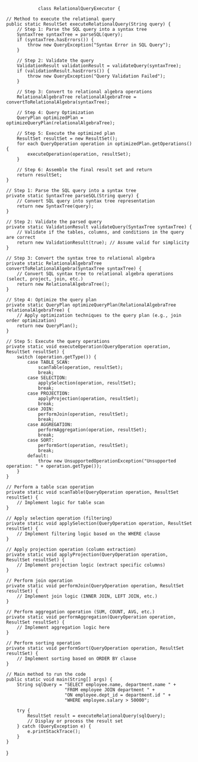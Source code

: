                 class RelationalQueryExecutor {

    // Method to execute the relational query
    public static ResultSet executeRelationalQuery(String query) {
        // Step 1: Parse the SQL query into a syntax tree
        SyntaxTree syntaxTree = parseSQL(query);
        if (syntaxTree.hasErrors()) {
            throw new QueryException("Syntax Error in SQL Query");
        }

        // Step 2: Validate the query
        ValidationResult validationResult = validateQuery(syntaxTree);
        if (validationResult.hasErrors()) {
            throw new QueryException("Query Validation Failed");
        }

        // Step 3: Convert to relational algebra operations
        RelationalAlgebraTree relationalAlgebraTree = convertToRelationalAlgebra(syntaxTree);

        // Step 4: Query Optimization
        QueryPlan optimizedPlan = optimizeQueryPlan(relationalAlgebraTree);

        // Step 5: Execute the optimized plan
        ResultSet resultSet = new ResultSet();
        for each QueryOperation operation in optimizedPlan.getOperations() {
            executeOperation(operation, resultSet);
        }

        // Step 6: Assemble the final result set and return
        return resultSet;
    }

    // Step 1: Parse the SQL query into a syntax tree
    private static SyntaxTree parseSQL(String query) {
        // Convert SQL query into syntax tree representation
        return new SyntaxTree(query);
    }

    // Step 2: Validate the parsed query
    private static ValidationResult validateQuery(SyntaxTree syntaxTree) {
        // Validate if the tables, columns, and conditions in the query are correct
        return new ValidationResult(true); // Assume valid for simplicity
    }

    // Step 3: Convert the syntax tree to relational algebra
    private static RelationalAlgebraTree convertToRelationalAlgebra(SyntaxTree syntaxTree) {
        // Convert SQL syntax tree to relational algebra operations (select, project, join, etc.)
        return new RelationalAlgebraTree();
    }

    // Step 4: Optimize the query plan
    private static QueryPlan optimizeQueryPlan(RelationalAlgebraTree relationalAlgebraTree) {
        // Apply optimization techniques to the query plan (e.g., join order optimization)
        return new QueryPlan();
    }

    // Step 5: Execute the query operations
    private static void executeOperation(QueryOperation operation, ResultSet resultSet) {
        switch (operation.getType()) {
            case TABLE_SCAN:
                scanTable(operation, resultSet);
                break;
            case SELECTION:
                applySelection(operation, resultSet);
                break;
            case PROJECTION:
                applyProjection(operation, resultSet);
                break;
            case JOIN:
                performJoin(operation, resultSet);
                break;
            case AGGREGATION:
                performAggregation(operation, resultSet);
                break;
            case SORT:
                performSort(operation, resultSet);
                break;
            default:
                throw new UnsupportedOperationException("Unsupported operation: " + operation.getType());
        }
    }

    // Perform a table scan operation
    private static void scanTable(QueryOperation operation, ResultSet resultSet) {
        // Implement logic for table scan
    }

    // Apply selection operation (filtering)
    private static void applySelection(QueryOperation operation, ResultSet resultSet) {
        // Implement filtering logic based on the WHERE clause
    }

    // Apply projection operation (column extraction)
    private static void applyProjection(QueryOperation operation, ResultSet resultSet) {
        // Implement projection logic (extract specific columns)
    }

    // Perform join operation
    private static void performJoin(QueryOperation operation, ResultSet resultSet) {
        // Implement join logic (INNER JOIN, LEFT JOIN, etc.)
    }

    // Perform aggregation operation (SUM, COUNT, AVG, etc.)
    private static void performAggregation(QueryOperation operation, ResultSet resultSet) {
        // Implement aggregation logic here
    }

    // Perform sorting operation
    private static void performSort(QueryOperation operation, ResultSet resultSet) {
        // Implement sorting based on ORDER BY clause
    }

    // Main method to run the code
    public static void main(String[] args) {
        String sqlQuery = "SELECT employee.name, department.name " +
                          "FROM employee JOIN department " +
                          "ON employee.dept_id = department.id " +
                          "WHERE employee.salary > 50000";

        try {
            ResultSet result = executeRelationalQuery(sqlQuery);
            // Display or process the result set
        } catch (QueryException e) {
            e.printStackTrace();
        }
    }
}
